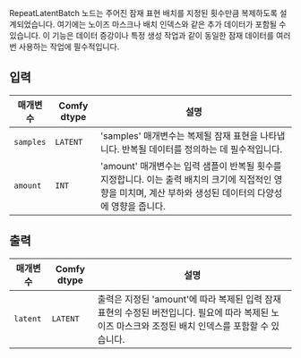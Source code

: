 
RepeatLatentBatch 노드는 주어진 잠재 표현 배치를 지정된 횟수만큼 복제하도록 설계되었습니다. 여기에는 노이즈 마스크나 배치 인덱스와 같은 추가 데이터가 포함될 수 있습니다. 이 기능은 데이터 증강이나 특정 생성 작업과 같이 동일한 잠재 데이터를 여러 번 사용하는 작업에 필수적입니다.

## 입력

| 매개변수 | Comfy dtype | 설명 |
|-----------|-------------|-------------|
| `samples` | `LATENT`    | 'samples' 매개변수는 복제될 잠재 표현을 나타냅니다. 반복될 데이터를 정의하는 데 필수적입니다. |
| `amount`  | `INT`       | 'amount' 매개변수는 입력 샘플이 반복될 횟수를 지정합니다. 이는 출력 배치의 크기에 직접적인 영향을 미치며, 계산 부하와 생성된 데이터의 다양성에 영향을 줍니다. |

## 출력

| 매개변수 | Comfy dtype | 설명 |
|-----------|-------------|-------------|
| `latent`  | `LATENT`    | 출력은 지정된 'amount'에 따라 복제된 입력 잠재 표현의 수정된 버전입니다. 필요에 따라 복제된 노이즈 마스크와 조정된 배치 인덱스를 포함할 수 있습니다. |
